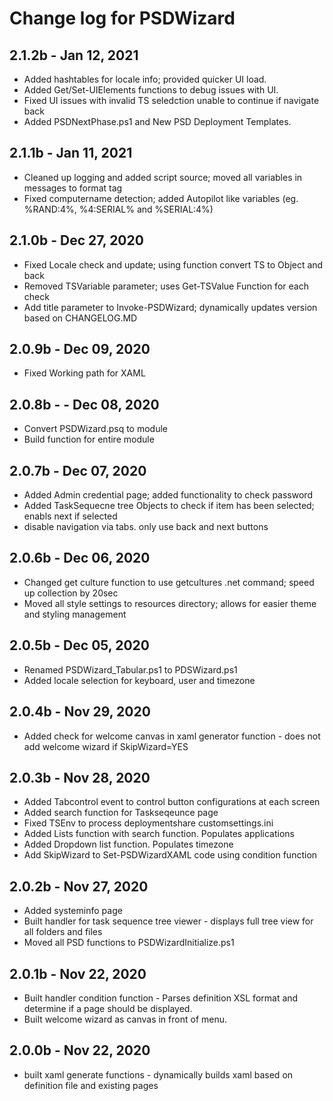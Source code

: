 # Change log for PSDWizard

## 2.1.2b - Jan 12, 2021

- Added hashtables for locale info; provided quicker UI load.
- Added Get/Set-UIElements functions to debug issues with UI.
- Fixed UI issues with invalid TS seledction unable to continue if navigate back
- Added PSDNextPhase.ps1 and New PSD Deployment Templates. 
## 2.1.1b - Jan 11, 2021

- Cleaned up logging and added script source; moved all variables in messages to format tag
- Fixed computername detection; added Autopilot like variables (eg. %RAND:4%, %4:SERIAL% and %SERIAL:4%)

## 2.1.0b - Dec 27, 2020

- Fixed Locale check and update; using function convert TS to Object and back
- Removed TSVariable parameter; uses Get-TSValue Function for each check
- Add title parameter to Invoke-PSDWizard; dynamically updates version based on CHANGELOG.MD

## 2.0.9b - Dec 09, 2020

- Fixed Working path for XAML

## 2.0.8b -  - Dec 08, 2020

- Convert PSDWizard.psq to module
- Build function for entire module

## 2.0.7b - Dec 07, 2020

- Added Admin credential page; added functionality to check password
- Added TaskSequecne tree Objects to check if item has been selected; enabls next if selected
- disable navigation via tabs. only use back and next buttons

## 2.0.6b - Dec 06, 2020

- Changed get culture function to use getcultures .net command; speed up collection by 20sec
- Moved all style settings to resources directory; allows for easier theme and styling management

## 2.0.5b - Dec 05, 2020

- Renamed PSDWizard_Tabular.ps1 to PDSWizard.ps1
- Added locale selection for keyboard, user and timezone

## 2.0.4b - Nov 29, 2020

- Added check for welcome canvas in xaml generator function - does not add welcome wizard if SkipWizard=YES

## 2.0.3b - Nov 28, 2020

- Added Tabcontrol event to control button configurations at each screen
- Added search function for Taskseqeunce page
- Fixed TSEnv to process deploymentshare customsettings.ini
- Added Lists function with search function. Populates applications
- Added Dropdown list function. Populates timezone
- Add SkipWizard to Set-PSDWizardXAML code using condition function

## 2.0.2b - Nov 27, 2020

- Added systeminfo page
- Built handler for task sequence tree viewer - displays full tree view for all folders and files
- Moved all PSD functions to PSDWizardInitialize.ps1

## 2.0.1b - Nov 22, 2020

- Built handler condition function - Parses definition XSL format and determine if a page should be displayed.
- Built welcome wizard as canvas in front of menu.

## 2.0.0b - Nov 22, 2020

- built xaml generate functions - dynamically builds xaml based on definition file and existing pages